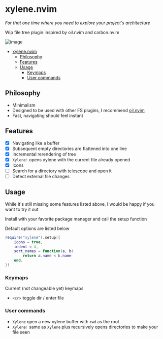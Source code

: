 # xylene.nvim

*For that one time where you need to explore your project's architecture*

Wip file tree plugin inspired by oil.nvim and carbon.nvim

![image](https://github.com/user-attachments/assets/8a51422d-f508-46fb-9831-f1cfc3c72b21)

<!--toc:start-->
- [xylene.nvim](#xylenenvim)
  - [Philosophy](#philosophy)
  - [Features](#features)
  - [Usage](#usage)
    - [Keymaps](#keymaps)
    - [User commands](#user-commands)
<!--toc:end-->

## Philosophy

- Minimalism
- Designed to be used with other FS plugins, I recommend [oil.nvim](https://github.com/stevearc/oil.nvim)
- Fast, navigating should feel instant


## Features
- [x] Navigating like a buffer
- [x] Subsequent empty directories are flattened into one line
- [x] Incremental rerendering of tree
- [x] `Xylene!` opens xylene with the current file already opened
- [x] Icons
- [ ] Search for a directory with telescope and open it
- [ ] Detect external file changes

## Usage

While it's still missing some features listed above, I would be happy if you want to
try it out

Install with your favorite package manager and call the setup function

Default options are listed below

```lua
require("xylene").setup({
    icons = true,
    indent = 4,
    sort_names = function(a, b)
        return a.name < b.name
    end,
})
```

### Keymaps

Current (not changeable yet) keymaps

- `<cr>` toggle dir / enter file

### User commands

- `Xylene` open a new xylene buffer with `cwd` as the root
- `Xylene!` same as `Xylene` plus recursively opens directories to make your file seen
